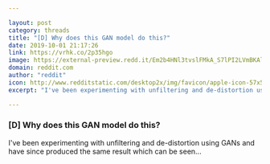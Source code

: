 ```yaml
---

layout: post
category: threads
title: "[D] Why does this GAN model do this?"
date: 2019-10-01 21:17:26
link: https://vrhk.co/2p35hgo
image: https://external-preview.redd.it/Em2b4HNl3tvslFMkA_S7lPI2LVmBKAlRgzI4bo_Gvvk.jpg?width=600&height=314.136125654&auto=webp&s=638794a42784bcee0cd127291ebae6003c3c7868
domain: reddit.com
author: "reddit"
icon: http://www.redditstatic.com/desktop2x/img/favicon/apple-icon-57x57.png
excerpt: "I've been experimenting with unfiltering and de-distortion using GANs and have since produced the same result which can be seen..."

---
```


### [D] Why does this GAN model do this?

I've been experimenting with unfiltering and de-distortion using GANs and have since produced the same result which can be seen...
